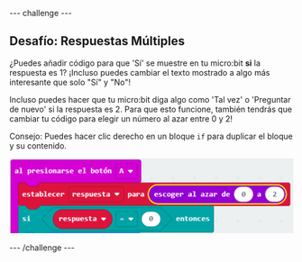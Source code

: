 \--- challenge \---

## Desafío: Respuestas Múltiples

¿Puedes añadir código para que 'Sí' se muestre en tu micro:bit **si** la respuesta es 1? ¡Incluso puedes cambiar el texto mostrado a algo más interesante que solo "Sí" y "No"!

Incluso puedes hacer que tu micro:bit diga algo como 'Tal vez' o 'Preguntar de nuevo' si la respuesta es 2. Para que esto funcione, también tendrás que cambiar tu código para elegir un número al azar entre 0 y 2!

Consejo: Puedes hacer clic derecho en un bloque `if` para duplicar el bloque y su contenido.

![captura de pantalla](images/fortune-random-2.png)

\--- /challenge \---